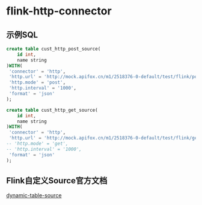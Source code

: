 # flink-http-connector

## 示例SQL
```sql
create table cust_http_post_source(
    id int,
    name string
)WITH(
 'connector' = 'http',
 'http.url' = 'http://mock.apifox.cn/m1/2518376-0-default/test/flink/post/order',
 'http.mode' = 'post',
 'http.interval' = '1000',
 'format' = 'json'
);

create table cust_http_get_source(
    id int,
    name string
)WITH(
 'connector' = 'http',
 'http.url' = 'http://mock.apifox.cn/m1/2518376-0-default/test/flink/get/order',
-- 'http.mode' = 'get',
-- 'http.interval' = '1000',
 'format' = 'json'
);
```

## Flink自定义Source官方文档
[dynamic-table-source](https://nightlies.apache.org/flink/flink-docs-release-1.15/zh/docs/dev/table/sourcessinks/#dynamic-table-source)